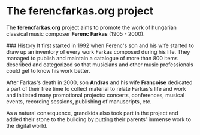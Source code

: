 # The ferencfarkas.org project

The **ferencfarkas.org** project aims to promote the work of hungarian classical music composer **Ferenc Farkas** (1905 - 2000).

### History
It first started in 1992 when Ferenc's son and his wife started to draw up an inventory of every work Farkas composed during his life. They managed to publish and maintain a catalogue of more than 800 items described and categorized so that musicians and other music professionals could get to know his work better.

After Farkas's death in 2000, son **Andras** and his wife **Françoise** dedicated a part of their free time to collect material to relate Farkas's life and work and initiated many promotional projects: concerts, conferences, musical events, recording sessions, publishing of manuscripts, etc.

As a natural consequence, grandkids also took part in the project and added their stone to the building by putting their parents' immense work to the digital world.


